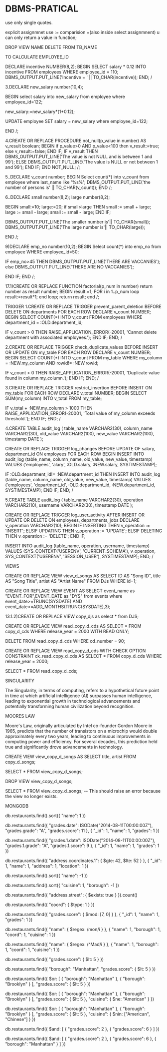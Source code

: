 # DBMS-PRATICAL

use only single quotes.

explicit assignmnet use :=
comparision =(also inside select assignmnent)
u can only return a value in function;

DROP VIEW NAME
DELETE FROM TB_NAME

TO CALCULATE EMPLOYEE_ID

DECLARE
  incentive   NUMBER(8,2);
BEGIN
  SELECT salary * 0.12 INTO incentive
  FROM employees
  WHERE employee_id = 110;
  DBMS_OUTPUT.PUT_LINE('Incentive  = ' || TO_CHAR(incentive));
END;
/

3.DECLARE
new_salary number(10,4);

BEGIN
select salary into new_salary
from employee
where employee_id=122;

new_salary:=new_salary*(1+0.12);

UPDATE employee
SET salary = new_salary
where employee_id=122;

END
/;


4.CREATE OR REPLACE PROCEDURE not_null(p_value in number)
AS
v_result boolean;
BEGIN
if p_value>0 AND p_value<100 then
v_result:=true;
else
v_result:=false;
END IF;
  IF v_result THEN
    DBMS_OUTPUT.PUT_LINE('The value is not NULL and is between 1 and 99');
  ELSE
    DBMS_OUTPUT.PUT_LINE('The value is NULL or not between 1 and 99');
END IF;
END NOT_NULL;
/;


5..DECLARE
v_count number;
BEGIN
Select count(*) into v_count
from employee
where last_name like '%s%';
DBMS_OUTPUT.PUT_LINE('the number of persons is' || TO_CHAR(v_count));
END
/;


6..DECLARE
small number(8,2);
large number(8,2);

BEGIN
small:=10;
large:=20;
if small>large THEN
small := small + large;
large := small - large;
small := small - large;
END IF;

DBMS_OUTPUT.PUT_LINE('The smaller number is'|| TO_CHAR(small));
DBMS_OUTPUT.PUT_LINE('The large number is'|| TO_CHAR(large));

END
/;


9)DECLARE
emp_no number(10,2);
BEGIN
Select count(*) into emp_no
from employee
WHERE employee_id=50;

IF emp_no>45 THEN
DBMS_OUTPUT.PUT_LINE('THERE ARE VACCANIES');
else
DBMS_OUTPUT.PUT_LINE('THERE ARE NO VACCANIES');

END IF;
END
/; 


17.1)CREATE OR REPLACE FUNCTION factorial(p_num in number)
return number
as result number;
BEGIN
result:=1;
FOR i in 1..p_num
loop
result:=result*1;
end loop;
return result;
end
/;



TRIGGER
1.CREATE OR REPLACE TRIGGER prevent_parent_deletion
BEFORE DELETE ON departments
FOR EACH ROW
DECLARE
  v_count NUMBER;
BEGIN
  SELECT COUNT(*) INTO v_count FROM employees WHERE department_id = :OLD.department_id;

  IF v_count > 0 THEN
    RAISE_APPLICATION_ERROR(-20001, 'Cannot delete department with associated employees.');
  END IF;
END;
/


2.CREATE OR REPLACE TRIGGER check_duplicate_values
BEFORE INSERT OR UPDATE ON my_table
FOR EACH ROW
DECLARE
  v_count NUMBER;
BEGIN
  SELECT COUNT(*) INTO v_count FROM my_table WHERE my_column = :NEW.my_column AND rowid!= :NEW.rowid;

  IF v_count > 0 THEN
    RAISE_APPLICATION_ERROR(-20001, 'Duplicate value found in column my_column.');
  END IF;
END;
/

3.CREATE OR REPLACE TRIGGER restrict_insertion
BEFORE INSERT ON my_table
FOR EACH ROW
DECLARE
  v_total NUMBER;
BEGIN
  SELECT SUM(my_column) INTO v_total FROM my_table;

  IF v_total + :NEW.my_column > 1000 THEN
    RAISE_APPLICATION_ERROR(-20001, 'Total value of my_column exceeds threshold.');
  END IF;
END;
/


4.CREATE TABLE audit_log (
  table_name VARCHAR2(30),
  column_name VARCHAR2(30),
  old_value VARCHAR2(100),
  new_value VARCHAR2(100),
  timestamp DATE
);

CREATE OR REPLACE TRIGGER log_changes
BEFORE UPDATE OF salary, department_id ON employees
FOR EACH ROW
BEGIN
  INSERT INTO audit_log (table_name, column_name, old_value, new_value, timestamp)
  VALUES ('employees', 'alary', :OLD.salary, :NEW.salary, SYSTIMESTAMP);

  IF :OLD.department_id!= :NEW.department_id THEN
    INSERT INTO audit_log (table_name, column_name, old_value, new_value, timestamp)
    VALUES ('employees', 'department_id', :OLD.department_id, :NEW.department_id, SYSTIMESTAMP);
  END IF;
END;
/


5.CREATE TABLE audit_log (
  table_name VARCHAR2(30),
  operation VARCHAR2(10),
  username VARCHAR2(30),
  timestamp DATE
);

CREATE OR REPLACE TRIGGER log_user_activity
AFTER INSERT OR UPDATE OR DELETE ON employees, departments, jobs
DECLARE
  v_operation VARCHAR2(10);
BEGIN
  IF INSERTING THEN
    v_operation := 'INSERT';
  ELSIF UPDATING THEN
    v_operation := 'UPDATE';
  ELSIF DELETING THEN
    v_operation := 'DELETE';
  END IF;

  INSERT INTO audit_log (table_name, operation, username, timestamp)
  VALUES (SYS_CONTEXT('USERENV', 'CURRENT_SCHEMA'), v_operation, SYS_CONTEXT('USERENV', 'SESSION_USER'), SYSTIMESTAMP);
END;
/


VIEWS

CREATE OR REPLACE VIEW view_d_songs AS
SELECT ID AS "Song ID", title AS "Song Title", artist AS "Artist Name"
FROM DJs
WHERE id=1;


CREATE OR REPLACE VIEW EVENT AS
SELECT event_name as "EVENT_FOR",EVENT_DATE as "DYS"
from events
where event_date>=TRUNC(SYSDATE) AND event_date<=ADD_MONTHS(TRUNC(SYSDATE),3);

13.1.2)CREATE OR REPLACE VIEW copy_djs as
select * from DJS;

CREATE OR REPLACE VIEW read_copy_d_cds AS
SELECT * FROM copy_d_cds
WHERE release_year = 2000
WITH READ ONLY;


DELETE FROM read_copy_d_cds WHERE cd_number = 90;


CREATE OR REPLACE VIEW read_copy_d_cds WITH CHECK OPTION CONSTRAINT ck_read_copy_d_cds AS
SELECT * FROM copy_d_cds
WHERE release_year = 2000;

SELECT * FROM read_copy_d_cds;


SINGULARITY

The Singularity, in terms of computing, refers to a hypothetical future point in time at which artificial intelligence (AI) surpasses human intelligence, leading to exponential growth in technological advancements and potentially transforming human civilization beyond recognition.

MOORES LAW

Moore's Law, originally articulated by Intel co-founder Gordon Moore in 1965, predicts that the number of transistors on a microchip would double approximately every two years, leading to continuous improvements in computing power and efficiency. For several decades, this prediction held true and significantly drove advancements in technology.

CREATE VIEW view_copy_d_songs AS
SELECT title, artist
FROM copy_d_songs;

SELECT * FROM view_copy_d_songs;

DROP VIEW view_copy_d_songs;

SELECT * FROM view_copy_d_songs; -- This should raise an error because the view no longer exists.


MONGODB

db.restaurants.find().sort({
    "name": 1
})

db.restaurants.find({
    "grades.date": ISODate("2014-08-11T00:00:00Z"),
    "grades.grade": "A",
    "grades.score": 11
}, {
    "_id": 1,
    "name": 1,
    "grades": 1
})

db.restaurants.find({
    "grades.1.date": ISODate("2014-08-11T00:00:00Z"),
    "grades.1.grade": "A",
    "grades.1.score": 9
}, {
    "_id": 1,
    "name": 1,
    "grades": 1
})

db.restaurants.find({
    "address.coordinates.1": {
        $gte: 42,
        $lte: 52
    }
}, {
    "_id": 1,
    "name": 1,
    "address": 1,
    "location": 1
})


db.restaurants.find().sort({ "name": -1 })

db.restaurants.find().sort({ "cuisine": 1, "borough": -1 })

db.restaurants.find({ "address.street": { $exists: true } }).count()


db.restaurants.find({ "coord": { $type: 1 } })

db.restaurants.find({ "grades.score": { $mod: [7, 0] } }, { "_id": 1, "name": 1, "grades": 1 })

db.restaurants.find({ "name": { $regex: /mon/i } }, { "name": 1, "borough": 1, "coord": 1, "cuisine": 1 })

db.restaurants.find({ "name": { $regex: /^Mad/i } }, { "name": 1, "borough": 1, "coord": 1, "cuisine": 1 })

db.restaurants.find({ "grades.score": { $lt: 5 } })


db.restaurants.find({ "borough": "Manhattan", "grades.score": { $lt: 5 } })

db.restaurants.find({ $or: [ { "borough": "Manhattan" }, { "borough": "Brooklyn" } ], "grades.score": { $lt: 5 } })

db.restaurants.find({ $or: [ { "borough": "Manhattan" }, { "borough": "Brooklyn" } ], "grades.score": { $lt: 5 }, "cuisine": { $ne: "American" } })

db.restaurants.find({ $or: [ { "borough": "Manhattan" }, { "borough": "Brooklyn" } ], "grades.score": { $lt: 5 }, "cuisine": { $nin: ["American", "Chinese"] } })

db.restaurants.find({ $and: [ { "grades.score": 2 }, { "grades.score": 6 } ] })

db.restaurants.find({ $and: [ { "grades.score": 2 }, { "grades.score": 6 }, { "borough": "Manhattan" } ] })
